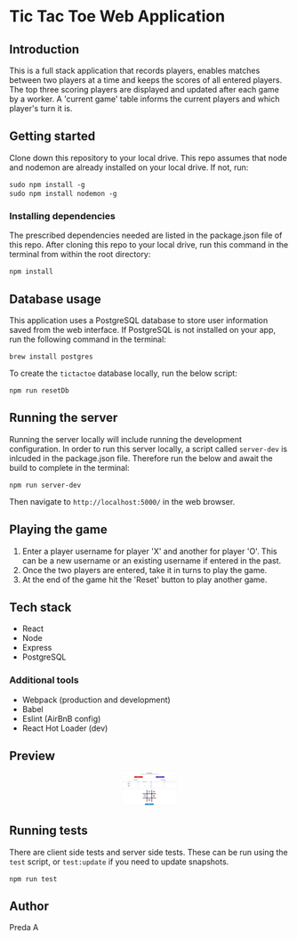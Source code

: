 # Tic Tac Toe Web Application



## Introduction
This is a full stack application that records players, enables matches between two players at a time and keeps the scores of all entered players.
The top three scoring players are displayed and updated after each game by a worker.
A 'current game' table informs the current players and which player's turn it is.



## Getting started
Clone down this repository to your local drive.
This repo assumes that node and nodemon are already installed on your local drive.
If not, run:
```
sudo npm install -g
sudo npm install nodemon -g 
```

### Installing dependencies
The prescribed dependencies needed are listed in the package.json file of this repo. After cloning this repo to your local drive, run this command in the terminal from within the root directory:
```
npm install
```



## Database usage
This application uses a PostgreSQL database to store user information saved from the web interface.
If PostgreSQL is not installed on your app, run the following command in the terminal:
```
brew install postgres
```
To create the `tictactoe` database locally, run the below script:
```
npm run resetDb
```



## Running the server
Running the server locally will include running the development configuration.
In order to run this server locally, a script called `server-dev` is inlcuded in the package.json file. Therefore run the below and await the build to complete in the terminal:
```
npm run server-dev
```
Then navigate to `http://localhost:5000/` in the web browser.



## Playing the game
1. Enter a player username for player 'X' and another for player 'O'. This can be a new username or an existing username if entered in the past.
2. Once the two players are entered, take it in turns to play the game.
3. At the end of the game hit the 'Reset' button to play another game.



## Tech stack
* React
* Node
* Express
* PostgreSQL

### Additional tools
* Webpack (production and development)
* Babel
* Eslint (AirBnB config)
* React Hot Loader (dev)



## Preview
<p align="center">
  <img src="previews/tictactoePreview.png" style="width: 20%; height: 20%" >
</p>


## Running tests
There are client side tests and server side tests.
These can be run using the `test` script, or `test:update` if you need to update snapshots.
```
npm run test
```


## Author
Preda A